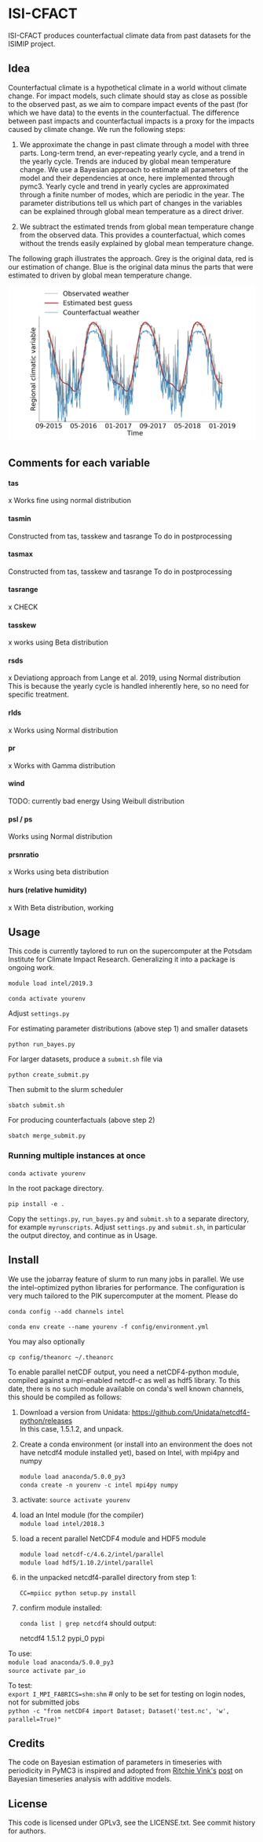 # ISI-CFACT

ISI-CFACT produces counterfactual climate data from past datasets for the ISIMIP project.

## Idea
Counterfactual climate is a hypothetical climate in a world without climate change.
For impact models, such climate should stay as close as possible to the observed past,
as we aim to compare impact events of the past (for which we have data) to the events in the counterfactual. The difference between past impacts and counterfactual impacts is a proxy for the impacts caused by climate change. We run the following steps:

1. We approximate the change in past climate through a model with three parts. Long-term trend, an ever-repeating yearly cycle, and a trend in the yearly cycle. Trends are induced by global mean temperature change. We use a Bayesian approach to estimate all parameters of the model and their dependencies at once, here implemented through pymc3. Yearly cycle and trend in yearly cycles are approximated through a finite number of modes, which are periodic in the year. The parameter distributions tell us which part of changes in the variables can be explained through global mean temperature as a direct driver.

2. We subtract the estimated trends from global mean temperature change from the observed data. This provides a counterfactual, which comes without the trends easily explained by global mean temperature change.


The following graph illustrates the approach. Grey is the original data, red is our estimation of change. Blue is the original data minus the parts that were estimated to driven by global mean temperature change.

![Counterfactual example](image01.png)

## Comments for each variable

#### tas
x
Works fine using normal distribution

#### tasmin
Constructed from tas, tasskew and tasrange
To do in postprocessing

#### tasmax
Constructed from tas, tasskew and tasrange
To do in postprocessing

#### tasrange
x
CHECK

#### tasskew
x
works using Beta distribution

#### rsds
x
Deviationg approach from Lange et al. 2019, using Normal distribution
This is because the yearly cycle is handled inherently here, so no need for specific treatment.

#### rlds
x
Works using Normal distribution

#### pr
x
Works with Gamma distribution

#### wind
TODO: currently bad energy
Using Weibull distribution

#### psl / ps
Works using Normal distribution

#### prsnratio
x
Works using beta distribution

#### hurs (relative humidity)
x
With Beta distribution, working

## Usage

This code is currently taylored to run on the supercomputer at the Potsdam Institute for Climate Impact Research. Generalizing it into a package is ongoing work.

`module load intel/2019.3`

`conda activate yourenv`

Adjust `settings.py`

For estimating parameter distributions (above step 1) and smaller datasets

`python run_bayes.py`

For larger datasets, produce a `submit.sh` file via

`python create_submit.py`

Then submit to the slurm scheduler

`sbatch submit.sh`

For producing counterfactuals (above step 2)

`sbatch merge_submit.py`

### Running multiple instances at once


`conda activate yourenv`

In the root package directory.

`pip install -e .`


Copy the `settings.py`, `run_bayes.py` and `submit.sh` to a separate directory,
for example `myrunscripts`. Adjust `settings.py` and `submit.sh`, in particular the output directoy, and continue as in Usage.

## Install

We use the jobarray feature of slurm to run many jobs in parallel. We use the intel-optimized python libraries for performance. The configuration is very much tailored to the PIK supercomputer at the moment. Please do

`conda config --add channels intel`

`conda env create --name yourenv -f config/environment.yml`

You may also optionally

`cp config/theanorc ~/.theanorc`

To enable parallel netCDF output, you need a netCDF4-python module, compiled against a mpi-enabled netcdf-c as well as hdf5 library. To this date, there is no such module available on conda's well known channels, this should be compiled as follows:

1. Download a version from Unidata: https://github.com/Unidata/netcdf4-python/releases <br />
  In this case, 1.5.1.2, and unpack.<br />

2. Create a conda environment (or install into an environment the does not have netcdf4 module installed yet), based on Intel, with mpi4py and numpy<br />

   `module load anaconda/5.0.0_py3` <br />
   `conda create -n yourenv -c intel mpi4py numpy`<br />

3. activate: `source activate yourenv`<br />

4. load an Intel module (for the compiler)<br />
   `module load intel/2018.3`

5. load a recent parallel NetCDF4 module and HDF5 module<br />

   `module load netcdf-c/4.6.2/intel/parallel`<br />
   `module load hdf5/1.10.2/intel/parallel`

6. in the unpacked netcdf4-parallel directory from step 1:<br />

   `CC=mpiicc python setup.py install`<br />

7. confirm module installed:<br />

   `conda list | grep netcdf4` should output:<br />

   netcdf4            1.5.1.2           pypi_0    pypi

To use:<br />
`module load anaconda/5.0.0_py3`<br />
`source activate par_io`<br />

To test:<br />
`export I_MPI_FABRICS=shm:shm` # only to be set for testing on login nodes, not for submitted jobs <br />
`python -c "from netCDF4 import Dataset; Dataset('test.nc', 'w', parallel=True)"`<br />

## Credits

The code on Bayesian estimation of parameters in timeseries with periodicity in PyMC3 is inspired and adopted from [Ritchie Vink's](https://www.ritchievink.com) [post](https://www.ritchievink.com/blog/2018/10/09/build-facebooks-prophet-in-pymc3-bayesian-time-series-analyis-with-generalized-additive-models/) on Bayesian timeseries analysis with additive models.

## License

This code is licensed under GPLv3, see the LICENSE.txt. See commit history for authors.

